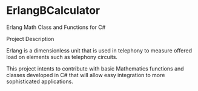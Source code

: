 # ErlangBCalculator
Erlang Math Class and Functions for C#

Project Description

Erlang is a dimensionless unit that is used in telephony to measure offered load on elements such as telephony circuits.

This project intents to contribute with basic Mathematics functions and classes developed in C# that will allow easy integration to more sophisticated applications.
